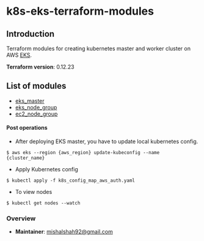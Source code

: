 # k8s-eks-terraform-modules

## Introduction

Terraform modules for creating kubernetes master and worker cluster on AWS [EKS](https://aws.amazon.com/eks/).

**Terraform version**: 0.12.23

## List of modules

- [eks_master](eks_master)
- [eks_node_group](eks_node_group)
- [ec2_node_group](ec2_node_group)

#### Post operations

- After deploying EKS master, you have to update local kubernetes config. 

```shell script
$ aws eks --region {aws_region} update-kubeconfig --name {cluster_name}
```

-  Apply Kubernetes config

```shell script
$ kubectl apply -f k8s_config_map_aws_auth.yaml
```

-  To view nodes

```shell script
$ kubectl get nodes --watch
```
    
### Overview

- **Maintainer**: mishalshah92@gmail.com
